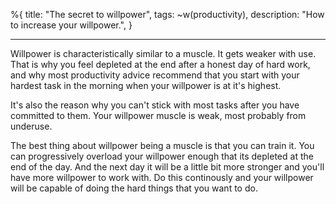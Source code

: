 %{
  title: "The secret to willpower",
  tags: ~w(productivity),
  description: "How to increase your willpower.",
}

---

Willpower is characteristically similar to a muscle. It gets weaker with use. That is why you feel depleted at the end after a honest day of hard work, and why most productivity advice recommend that you start with your hardest task in the morning when your willpower is at it's highest. 

It's also the reason why you can't stick with most tasks after you have committed to them. Your willpower muscle is weak, most probably from underuse.

The best thing about willpower being a muscle is that you can train it. You can progressively overload your willpower enough that its depleted at the end of the day. And the next day it will be a little bit more stronger and you'll have more willpower to work with. Do this continously and your willpower will be capable of doing the hard things that you want to do.
